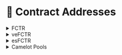 # 📜 Contract Addresses

<details>

<summary>FCTR</summary>

* **TransparentUpgradeableProxy:** [`0x6dd963c510c2d2f09d5eddb48ede45fed063eb36`](https://arbiscan.io/address/0x6dd963c510c2d2f09d5eddb48ede45fed063eb36)
* **Factor (V1):** [`0x1ef974e29a64bdd6aa10d6b05cbd2bb823629545`](https://arbiscan.io/address/0x1ef974e29a64bdd6aa10d6b05cbd2bb823629545)

</details>

<details>

<summary>veFCTR</summary>

* **VotingEscrow:** [`0xA032082B08B2EF5A6C3Ea80DaEac58300F68FB73`](https://arbiscan.io/address/0xA032082B08B2EF5A6C3Ea80DaEac58300F68FB73)

</details>

<details>

<summary>esFCTR</summary>

* **EscrowedFactorToken:** [`0x1fa9C72fE39Af3EBE507eE0b46E15E469fe4146c`](https://arbiscan.io/address/0x1fa9C72fE39Af3EBE507eE0b46E15E469fe4146c)
* **FactorTransparentUpgradeableProxy:** [`0x1fB6c72A605CF3CB3Cd62C398008453C5BcdE404`](https://arbiscan.io/address/0x1fB6c72A605CF3CB3Cd62C398008453C5BcdE404)
* **ProxyAdmin:** [`0x0BB69C0263A475B1B27C10dAC05AbcbcA5528824`](https://arbiscan.io/address/0x0BB69C0263A475B1B27C10dAC05AbcbcA5528824)

</details>

<details>

<summary>Camelot Pools</summary>

* **FCTR-USDC Pool on Camelot**: [`0xc39d8c1f4e09133738a3f97c63c7e3300035d2bd`](https://arbiscan.io/address/0xc39d8c1f4e09133738a3f97c63c7e3300035d2bd)
* **FCTR-ETH Pool on Camelot**: [`0x90635ddf0b7fb9aeb3d9de749b815374302dbbde`](https://arbiscan.io/address/0x90635ddf0b7fb9aeb3d9de749b815374302dbbde)

</details>
